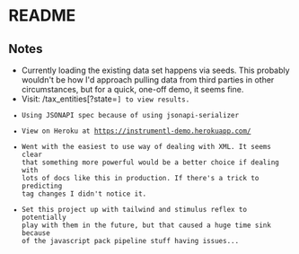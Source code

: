 # README

## Notes

* Currently loading the existing data set happens via seeds.
  This probably wouldn't be how I'd approach pulling data from third parties
  in other circumstances, but for a quick, one-off demo, it seems fine.
* Visit: /tax_entities[?state=<code>] to view results.
* Using JSONAPI spec because of using jsonapi-serializer
* View on Heroku at https://instrumentl-demo.herokuapp.com/
* Went with the easiest to use way of dealing with XML. It seems clear
  that something more powerful would be a better choice if dealing with
  lots of docs like this in production. If there's a trick to predicting
  tag changes I didn't notice it.
* Set this project up with tailwind and stimulus reflex to potentially play
  with them in the future, but that caused a huge time sink because of the
  javascript pack pipeline stuff having issues...
